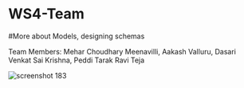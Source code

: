 # WS4-Team
#More about Models, designing schemas

Team Members:
Mehar Choudhary Meenavilli,
Aakash Valluru,
Dasari Venkat Sai Krishna,
Peddi Tarak Ravi Teja

![screenshot 183](https://user-images.githubusercontent.com/43078659/52700572-e0a60d00-2f3d-11e9-8b77-de9f8d6b35f8.png)

